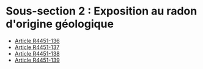 # Sous-section 2 :  Exposition au radon d'origine géologique

* [Article R4451-136](./LEGIARTI000022441912.md)
* [Article R4451-137](./LEGIARTI000022441906.md)
* [Article R4451-138](./LEGIARTI000022441892.md)
* [Article R4451-139](./LEGIARTI000022441890.md)
